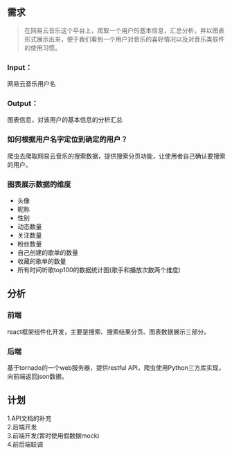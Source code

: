 ## 需求

>在网易云音乐这个平台上，爬取一个用户的基本信息，汇总分析，并以图表形式展示出来，便于我们看到一个用户对音乐的喜好情况以及对音乐类软件的使用习惯。

### Input：
网易云音乐用户名  

### Output：
图表信息，对该用户的基本信息的分析汇总

### 如何根据用户名字定位到确定的用户？

爬虫去爬取网易云音乐的搜索数据，提供搜索分页功能，让使用者自己确认要搜索的用户。

### 图表展示数据的维度

* 头像
* 昵称
* 性别
* 动态数量
* 关注数量
* 粉丝数量
* 自己创建的歌单的数量
* 收藏的歌单的数量
* 所有时间听歌top100的数据统计图(歌手和播放次数两个维度)


## 分析

### 前端

react框架组件化开发，主要是搜索、搜索结果分页、图表数据展示三部分。

### 后端

基于tornado的一个web服务器，提供restful API，爬虫使用Python三方库实现，向前端返回json数据。

## 计划

1.API文档的补充  
2.后端开发  
3.前端开发(暂时使用假数据mock)  
4.前后端联调